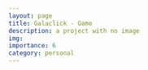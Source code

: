 ```yaml
---
layout: page
title: Galaclick - Game
description: a project with no image
img:
importance: 6
category: personal
---
```

